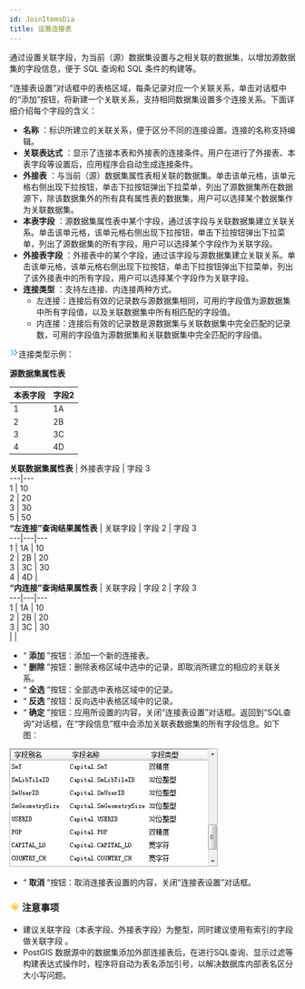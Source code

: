 ```yaml
---
id: JoinItemsDia
title: 设置连接表
---
```

通过设置关联字段，为当前（源）数据集设置与之相关联的数据集，以增加源数据集的字段信息，便于 SQL 查询和 SQL 条件的构建等。

“连接表设置”对话框中的表格区域，每条记录对应一个关联关系，单击对话框中的“添加”按钮，将新建一个关联关系，支持相同数据集设置多个连接关系。下面详细介绍每个字段的含义：

  * **名称** ：标识所建立的关联关系，便于区分不同的连接设置。连接的名称支持编辑。
  * **关联表达式** ：显示了连接本表和外接表的连接条件。用户在进行了外接表、本表字段等设置后，应用程序会自动生成连接条件。
  * **外接表** ：与当前（源）数据集属性表相关联的数据集。单击该单元格，该单元格右侧出现下拉按钮，单击下拉按钮弹出下拉菜单，列出了源数据集所在数据源下，除该数据集外的所有具有属性表的数据集，用户可以选择某个数据集作为关联数据集。
  * **本表字段** ：源数据集属性表中某个字段，通过该字段与关联数据集建立关联关系。单击该单元格，该单元格右侧出现下拉按钮，单击下拉按钮弹出下拉菜单，列出了源数据集的所有字段，用户可以选择某个字段作为关联字段。
  * **外接表字段** ：外接表中的某个字段，通过该字段与源数据集建立关联关系。单击该单元格，该单元格右侧出现下拉按钮，单击下拉按钮弹出下拉菜单，列出了该外接表中的所有字段，用户可以选择某个字段作为关联字段。
  * **连接类型** ：支持左连接、内连接两种方式。 
    * 左连接：连接后有效的记录数与源数据集相同，可用的字段值为源数据集中所有字段值，以及关联数据集中所有相匹配的字段值。 
    * 内连接：连接后有效的记录数是源数据集与关联数据集中完全匹配的记录数，可用的字段值为源数据集和关联数据集中完全匹配的字段值。

![](img/close.gif)连接类型示例：

**源数据集属性表**  

 本表字段 | 字段2  
 ---|---  
1 | 1A  
2 | 2B  
3 | 3C  
4 | 4D    
**关联数据集属性表**
| 外接表字段 | 字段 3  
---|---  
1 | 10  
2 | 20  
3 | 30  
5 | 50    
**“左连接”查询结果属性表**
|  关联字段 | 字段 2 | 字段 3  
---|---|---  
1 | 1A | 10  
2 | 2B | 20  
3 | 3C | 30  
4 | 4D |    
**“内连接”查询结果属性表**
| 关联字段 | 字段 2 | 字段 3  
---|---|---  
1 | 1A | 10  
2 | 2B | 20  
3 | 3C | 30  
|  |  
  
  * “ **添加** ”按钮：添加一个新的连接表。
  * “ **删除** ”按钮：删除表格区域中选中的记录，即取消所建立的相应的关联关系。
  * “ **全选** ”按钮：全部选中表格区域中的记录。
  * “ **反选** ”按钮：反向选中表格区域中的记录。
  * “ **确定** ”按钮：应用所设置的内容，关闭“连接表设置”对话框。返回到“SQL查询”对话框，在“字段信息”框中会添加关联表数据集的所有字段信息。如下图：  

![](img/Fields.png)  

  * “ **取消** ”按钮：取消连接表设置的内容，关闭“连接表设置”对话框。

### ![](../img/note.png)注意事项

  * 建议关联字段（本表字段、外接表字段）为整型，同时建议使用有索引的字段做关联字段 。
  * PostGIS 数据源中的数据集添加外部连接表后，在进行SQL查询、显示过滤等构建表达式操作时，程序将自动为表名添加引号，以解决数据库内部表名区分大小写问题。 


